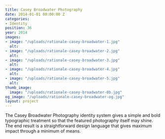 ```yaml
---
title: Casey Broadwater Photography
date: 2014-01-01 00:00:00 Z
categories:
- Identity
position: 36
year: 2014
images:
- image: "/uploads/rationale-casey-broadwater-1.jpg"
  alt: 
- image: "/uploads/rationale-casey-broadwater-2.jpg"
  alt: 
- image: "/uploads/rationale-casey-broadwater-3.jpg"
  alt: 
- image: "/uploads/rationale-casey-broadwater-4.jpg"
  alt: 
- image: "/uploads/rationale-casey-broadwater-5.jpg"
  alt: 
thumb_image:
  image: "/uploads/rationale-casey-broadwater-0b.jpg"
og_image: "/uploads/rationale-casey-broadwater-og.jpg"
layout: project
---
```


The Casey Broadwater Photography identity system gives a simple and bold typographic treatment so that the featured photography itself may shine. The end result is a straightforward design language that gives maximum impact through a minimum of means.
